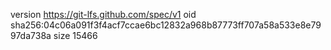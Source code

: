 version https://git-lfs.github.com/spec/v1
oid sha256:04c06a091f3f4acf7ccae6bc12832a968b87773ff707a58a533e8e7997da738a
size 15466
